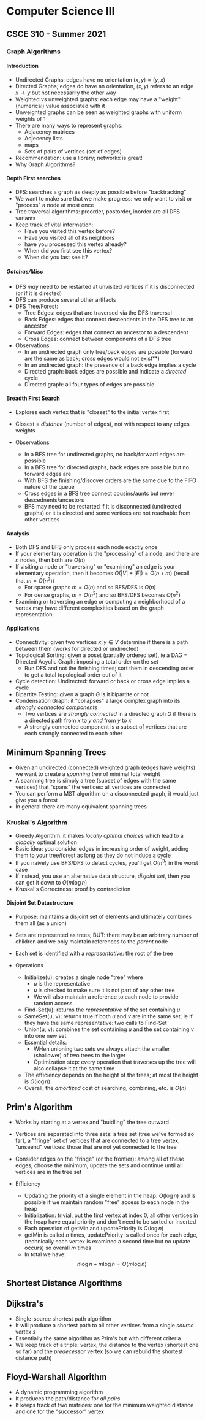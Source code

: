 
# Computer Science III
## CSCE 310 - Summer 2021
### Graph Algorithms

#### Introduction

* Undirected Graphs: edges have no orientation $(x, y) = (y, x)$
* Directed Graphs; edges do have an orientation, $(x, y)$ refers to an edge $x \rightarrow y$ but not necessarily the other way
* Weighted vs unweighted graphs: each edge may have a "weight" (numerical) value associated with it
* Unweighted graphs can be seen as weighted graphs with uniform weights of 1
* There are many ways to represent graphs:
  * Adjacency matrices
  * Adjecency lists
  * maps
  * Sets of pairs of vertices (set of edges)
* Recommendation: use a library; networkx is great!
* Why Graph Algorithms?

#### Depth First searches

* DFS: searches a graph as deeply as possible before "backtracking"
* We want to make sure that we make progress: we only want to visit or "process" a node at most once
* Tree traversal algorithms: preorder, postorder, inorder are all DFS variants
* Keep track of vital information:
  * Have you visited this vertex before?
  * Have you visited all of its neighbors
  * have you processed this vertex already?
  * When did you first see this vertex?
  * When did you last see it?

##### Gotchas/Misc

* DFS *may* need to be restarted at unvisited vertices if it is disconnected (or if it is directed)
* DFS can produce several other artifacts
* DFS Tree/Forest:
  * Tree Edges: edges that are traversed via the DFS traversal
  * Back Edges: edges that connect descendents in the DFS tree to an ancestor
  * Forward Edges: edges that connect an ancestor to a descendent
  * Cross Edges: connect between components of a DFS tree
* Observations:
  * In an undirected graph only tree/back edges are possible (forward are the same as back; cross edges would not exist**)
  * In an undirected graph: the presence of a back edge implies a cycle
  * Directed graph: back edges are possible and indicate a *directed* cycle
  * Directed graph: all four types of edges are possible

#### Breadth First Search

* Explores each vertex that is "closest" to the initial vertex first
* Closest = *distance* (number of edges), not with respect to any edges weights

* Observations
  * In a BFS tree for undirected graphs, no back/forward edges are possible
  * In a BFS tree for directed graphs, back edges are possible but no forward edges are
  * With BFS the finishing/discover orders are the same due to the FIFO nature of the queue
  * Cross edges in a BFS tree connect cousins/aunts but never descednents/ancestors
  * BFS may need to be restarted if it is disconnected (undirected graphs) or it is directed and some vertices are not reachable from other vertices

#### Analysis

* Both DFS and BFS only process each node exactly once
* If your elementary operation is the "processing" of a node, and there are $n$ nodes, then both are $O(n)$
* If visiting a node or "traversing" or "examining" an edge is your elementary operation, then it becomes $O(|V| + |E|) = O(n + m)$ (recall that $m = O(n^2)$)
  * For sparse graphs $m = O(n)$ and so BFS/DFS is $O(n)$
  * For dense graphs, $m = O(n^2)$ and so BFS/DFS becomes $O(n^2)$
* Examining or traversing an edge or computing a neighborhood of a vertex may have different complexities based on the graph representation

#### Applications

* Connectivity: given two vertices $x, y \in V$ determine if there is a path between them (works for directed or undirected)
* Topological Sorting: given a poset (partially ordered set), ie a DAG = Directed Acyclic Graph: imposing a total order on the set
  * Run DFS and not the finishing times; sort them in descending order to get a total topological order out of it
* Cycle detection: Undirected: forward or back or cross edge implies a cycle
* Bipartite Testing: given a graph $G$ is it bipartite or not
* Condensation Graph: it "collapses" a large complex graph into its *strongly connected components*
  * Two vertices are *strongly connected* in a directed graph $G$ if there is a directed path from $x$ to $y$ *and* from $y$ to $x$
  * A strongly connected component is a subset of vertices that are each strongly connected to each other

## Minimum Spanning Trees

* Given an undirected (connected) weighted graph (edges have weights) we want to create a *spanning tree* of minimal total weight
* A spanning tree is simply a tree (subset of edges with the same vertices) that "spans" the vertices: all vertices are connected
* You can perform a MST algorithm on a disconnected graph, it would just give you a forest
* In general there are many equivalent spanning trees

### Kruskal's Algorithm

* Greedy Algorithm: it makes *locally optimal choices* which lead to a *globally* optimal solution
* Basic idea: you consider edges in increasing order of weight, adding them to your tree/forest as long as they do not induce a cycle
* If you naively use BFS/DFS to detect cycles, you'll get $O(n^3)$ in the worst case
* If instead, you use an alternative data structure, *disjoint set*, then you can get it down to $O(m\log{n})$
* Kruskal's Correctness: proof by contradiction

#### Disjoint Set Datastructure

* Purpose: maintains a disjoint set of elements and ultimately combines them all (as a union)
* Sets are represented as trees; BUT: there may be an arbitrary number of children and we only maintain references to the *parent* node
* Each set is identified with a *representative*: the root of the tree

* Operations
  * Initialize(u): creates a single node "tree" where
    * $u$ is the representative
    * $u$ is checked to make sure it is not part of any other tree
    * We will also maintain a reference to each node to provide random access
  * Find-Set(u): returns the *representative* of the set containing $u$  
  * SameSet(u, v): returns true if both $u$ and $v$ are in the same set; ie if they have the same representative: two calls to Find-Set
  * Union(u, v): combines the set containing $u$ and the set containing $v$ into one new set
  * Essential details:
    - WHen unioning two sets we always attach the smaller (shallower) of two trees to the larger
    - Optimization step: every operation that traverses up the tree will also collapse it at the same time
  * The efficiency depends on the height of the trees; at most the height is $O(\log{n})$
  * Overall, the *amortized* cost of searching, combining, etc. is $O(n)$

## Prim's Algorithm

* Works by starting at a vertex and "buidling" the tree outward
* Vertices are separated into three sets: a tree set (tree we've formed so far), a "fringe" set of vertices that are connected to a tree vertex, "unseend" vertices: those that are not yet connected to the tree
* Consider edges on the "fringe" (or the frontier): among all of these edges, choose the minimum, update the sets and continue until all vertices are in the tree set

* Efficiency
  * Updating the priority of a single element in the heap: $O(\log{n})$ and is possible if we maintain random "free" access to each node in the heap
  * Initialization: trivial, put the first vertex at index 0, all other vertices in the heap have equal priority and don't need to be sorted or inserted
  * Each operation of getMin and updatePriority is $O(\log{n})$
  * getMin is called $n$ times, updatePriority is called once for each edge, (technically each vertex is examined a second time but no update occurs) so overall $m$ times
  * In total we have:
    $$n\log{n} + m\log{n} = O(m\log{n})$$

## Shortest Distance Algorithms

## Dijkstra's

* Single-source shortest path algorithm
* It will produce a shortest path to all other vertices from a single *source* vertex $s$
* Essentially the same algorithm as Prim's but with different criteria
* We keep track of a triple: vertex, the distance to the vertex (shortest one so far) and the *predecessor* vertex (so we can rebuild the shortest distance path)

## Floyd-Warshall Algorithm

* A dynamic programming algorithm
* It produces the path/distance for *all pairs*
* It keeps track of two matrices: one for the minimum weighted distance and one for the "successor" vertex 


```text








```
